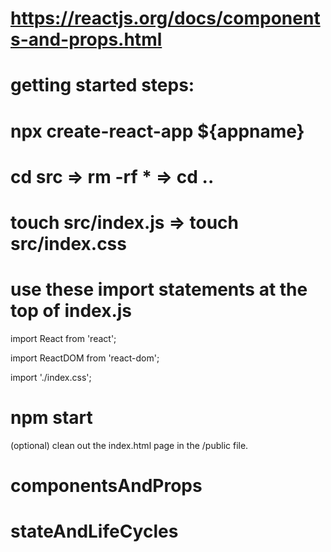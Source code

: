 # https://reactjs.org/docs/components-and-props.html

# getting started steps:

# npx create-react-app ${appname}

# cd src => rm -rf \* => cd ..

# touch src/index.js => touch src/index.css

# use these import statements at the top of index.js

import React from 'react';

import ReactDOM from 'react-dom';

import './index.css';

# npm start

(optional)
clean out the index.html page in the /public file.

# componentsAndProps
# stateAndLifeCycles
